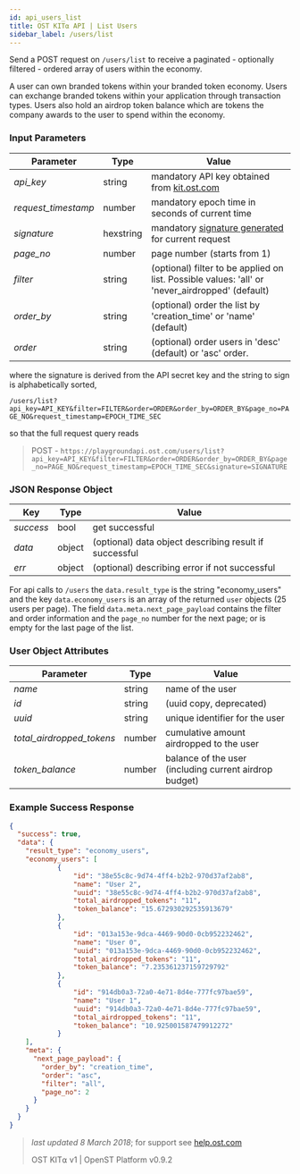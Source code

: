 ```yaml
---
id: api_users_list
title: OST KIT⍺ API | List Users
sidebar_label: /users/list
---
```


Send a POST request on `/users/list` to receive a paginated - optionally filtered - ordered array of users within the economy.

A user can own branded tokens within your branded token economy.  Users can exchange branded tokens within your application through transaction types.  Users also hold an airdrop token balance which are tokens the company awards to the user to spend within the economy.

### Input Parameters

| Parameter           | Type      | Value  |
|---------------------|-----------|--------|
| _api_key_           | string    | mandatory API key obtained from [kit.ost.com](https://kit.ost.com) |
| _request_timestamp_ | number    | mandatory epoch time in seconds of current time |
| _signature_         | hexstring | mandatory [signature generated]() for current request |
| _page_no_           | number    | page number (starts from 1) |
| _filter_            | string    | (optional) filter to be applied on list. Possible values: 'all' or 'never_airdropped' (default) |
| _order_by_          | string | (optional) order the list by 'creation_time' or 'name' (default) |
| _order_             | string | (optional) order users in 'desc' (default) or 'asc' order. |


where the signature is derived from the API secret key and the string to sign is alphabetically sorted,

`/users/list?api_key=API_KEY&filter=FILTER&order=ORDER&order_by=ORDER_BY&page_no=PAGE_NO&request_timestamp=EPOCH_TIME_SEC`

so that the full request query reads

> POST - `https://playgroundapi.ost.com/users/list?api_key=API_KEY&filter=FILTER&order=ORDER&order_by=ORDER_BY&page_no=PAGE_NO&request_timestamp=EPOCH_TIME_SEC&signature=SIGNATURE`

### JSON Response Object

| Key        | Type   | Value      |
|------------|--------|------------|
| _success_  | bool   | get successful |
| _data_     | object | (optional) data object describing result if successful   |
| _err_      | object | (optional) describing error if not successful |

For api calls to `/users` the `data.result_type` is the string "economy_users"
and the key `data.economy_users` is an array of the returned `user` objects (25 users per page). The field `data.meta.next_page_payload` contains the filter and order information and the `page_no` number for the next page; or is empty for the last page of the list.

### User Object Attributes

| Parameter | Type   | Value  |
|-----------|--------|--------|
| _name_    | string | name of the user  |
| _id_      | string | (uuid copy, deprecated) |
| _uuid_    | string | unique identifier for the user  |
| _total_airdropped_tokens_ | number | cumulative amount airdropped to the user |
| _token_balance_           | number | balance of the user (including current airdrop budget)  |

### Example Success Response
```json
{
  "success": true,
  "data": {
    "result_type": "economy_users",
    "economy_users": [
            {
                "id": "38e55c8c-9d74-4ff4-b2b2-970d37af2ab8",
                "name": "User 2",
                "uuid": "38e55c8c-9d74-4ff4-b2b2-970d37af2ab8",
                "total_airdropped_tokens": "11",
                "token_balance": "15.672930292535913679"
            },
            {
                "id": "013a153e-9dca-4469-90d0-0cb952232462",
                "name": "User 0",
                "uuid": "013a153e-9dca-4469-90d0-0cb952232462",
                "total_airdropped_tokens": "11",
                "token_balance": "7.235361237159729792"
            },
            {
                "id": "914db0a3-72a0-4e71-8d4e-777fc97bae59",
                "name": "User 1",
                "uuid": "914db0a3-72a0-4e71-8d4e-777fc97bae59",
                "total_airdropped_tokens": "11",
                "token_balance": "10.925001587479912272"
            }
    ],
    "meta": {
      "next_page_payload": {
        "order_by": "creation_time",
        "order": "asc",
        "filter": "all",
        "page_no": 2
      }
    }
  }
}
```

>_last updated 8 March 2018_; for support see [help.ost.com](help.ost.com)
>
> OST KIT⍺ v1 | OpenST Platform v0.9.2

